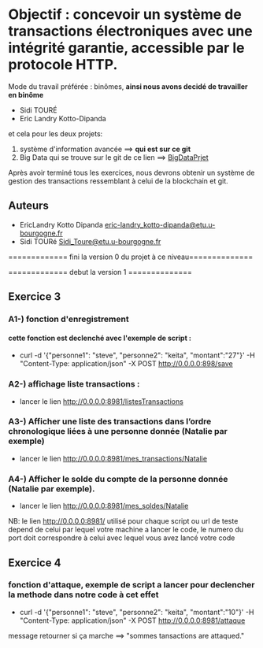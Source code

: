 # Objectif : concevoir un système de transactions électroniques avec une intégrité garantie, accessible par le protocole HTTP.

Mode du travail préférée : binômes, **ainsi nous avons decidé de travailler en binôme**
- Sidi TOURÉ
- Eric Landry Kotto-Dipanda

et cela pour les deux projets:
1. système d'information avancée ==> __qui est sur ce git__
2. Big Data qui se trouve sur le git de ce lien ==> [BigDataPrjet](https://github.com/sidi001/Projet_BigData_LandryDipanda_SidiToure)

Après avoir terminé tous les exercices, nous devrons obtenir un système de gestion des
transactions ressemblant à celui de la blockchain et git.

## Auteurs
- EricLandry Kotto Dipanda [eric-landry_kotto-dipanda@etu.u-bourgogne.fr](eric-landry_kotto-dipanda@etu.u-bourgogne.fr)
- Sidi TOURé [Sidi_Toure@etu.u-bourgogne.fr](Sidi_Toure@etu.u-bourgogne.fr)

============= fini la version 0 du projet à ce niveau==============

============= debut la version 1 ==============
## Exercice 3
### A1-) fonction d'enregistrement
#### cette fonction est declenché avec l'exemple de script :
- curl -d '{"personne1": "steve", "personne2": "keita", "montant":"27"}' -H "Content-Type: application/json" -X POST   http://0.0.0.0:898/save

### A2-) affichage liste transactions :
- lancer le lien http://0.0.0.0:8981/listesTransactions

### A3-) Afficher une liste des transactions dans l’ordre chronologique liées à une personne donnée  (Natalie par exemple)
- lancer le lien http://0.0.0.0:8981/mes_transactions/Natalie

### A4-) Afficher le solde du compte de la personne donnée (Natalie par exemple).
- lancer le lien http://0.0.0.0:8981/mes_soldes/Natalie

NB: le lien http://0.0.0.0:8981/ utilisé pour chaque script ou url de teste depend de celui par lequel votre machine a lancer le code, le numero du port doit correspondre à celui avec lequel vous avez lancé votre code

## Exercice 4
### fonction d'attaque, exemple de script a lancer pour declencher la methode dans notre code à cet effet
- curl -d '{"personne1": "steve", "personne2": "keita", "montant":"10"}' -H "Content-Type: application/json" -X POST   http://0.0.0.0:8981/attaque

message retourner si ça marche ==> "sommes tansactions are attaqued."
